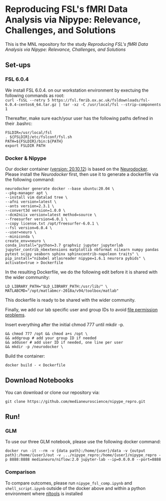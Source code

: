 # Reproducing FSL's fMRI Data Analysis via Nipype: Relevance, Challenges, and Solutions

This is the MNL repository for the study _Reproducing FSL's fMRI Data Analysis via Nipype: Relevance, Challenges, and Solutions_


## Set-ups

### FSL 6.0.4
We install FSL 6.0.4. on our workstation environment by exectuing the following commands as root:  
`curl -fsSL --retry 5 https://fsl.fmrib.ox.ac.uk/fsldownloads/fsl-6.0.4-centos6_64.tar.gz | tar -xz -C /usr/local/fsl --strip-components 1` 

Thereafter, make sure each/your user has the following paths defined in their .bashrc:
```
FSLDIR=/usr/local/fsl
. ${FSLDIR}/etc/fslconf/fsl.sh
PATH=${FSLDIR}/bin:${PATH}
export FSLDIR PATH
```

### Docker & Nipype

Our docker container ([version: 20.10.12](https://docs.docker.com/engine/release-notes/#201012)) is based on the [Neurodocker](https://github.com/ReproNim/neurodocker). Please install the _Neurodocker_ first, then use it to generate a dockerfile via the following command:
```
neurodocker generate docker --base ubuntu:20.04 \
--pkg-manager apt \
--install vim datalad tree \
--afni version=latest \
--ants version=2.3.1 \
--convert3d version=1.0.0 \
--dcm2niix version=latest method=source \
--freesurfer version=6.0.1 \
--copy license.txt /opt/freesurfer-6.0.1 \
--fsl version=6.0.4 \
--user=neuro \
--miniconda \
create_env=neuro \
conda_install="python=3.7 graphviz jupyter jupyterlab jupyter_contrib_nbextensions matplotlib nbformat nilearn numpy pandas pytest scipy seaborn sphinx sphinxcontrib-napoleon traits" \
pip_install="nibabel atlasreader nipype=1.6.1 neurora pybids" \
activate=true > Dockerfile
```

In the resulting Dockerfile, we do the following edit before it is shared with the wider community:
```
LD_LIBRARY_PATH="$LD_LIBRARY_PATH:/usr/lib/" \
MATLABCMD="/opt/matlabmcr-2018a/v94/toolbox/matlab"
```

This dockerfile is ready to be shared with the wider community. 

Finally, we add our lab specific user and group IDs to avoid [file permission problems](https://vsupalov.com/docker-shared-permissions/). 

Insert everything after the initial chmod 777 until mkdir -p. 

```
&& chmod 777 /opt && chmod a+s /opt \
&& addgroup # add your group ID if needed
&& adduser # add user ID if needed, one line per user
&& mkdir -p /neurodocker \
```

Build the container: 

```
docker build - < Dockerfile
```
## Download Notebooks

You can download or clone our repository via:

```
git clone https://github.com/medianeuroscience/nipype_repro.git
```

## Run!

### GLM

To use our three GLM notebook, please use the following docker command:

```
docker run -it --rm -v {data path}:/home/{user}/data -v {output path}:/home/{user}/out -v .../nipype_repro:/home/{user}/nipype_repro -p 8888:8888 medianeuro/niflow:2.0 jupyter-lab --ip=0.0.0.0 --port=8888
```

### Comparison

To compare outcomes, please run `nipype_fsl_comp.ipynb` and `shell_script.ipynb` outside of the docker above and within a python environment where [nltools](https://nltools.org/) is installed
